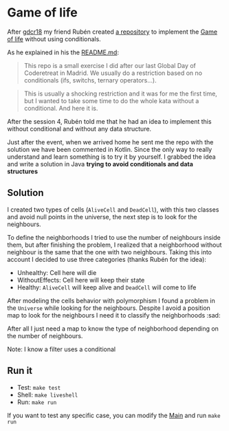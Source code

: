 # Game of life

After [gdcr18](coderetreat.org) my friend Rubén created [a repository](https://github.com/rubendm92/game-of-life) to implement the [Game of life](https://en.wikipedia.org/wiki/Conway%27s_Game_of_Life) without using conditionals.

As he explained in his the [README.md](https://github.com/rubendm92/game-of-life/blob/master/README.md):

> This repo is a small exercise I did after our last Global Day of Coderetreat in Madrid. We usually do a restriction based on no conditionals (ifs, switchs, ternary operators...).

> This is usually a shocking restriction and it was for me the first time, but I wanted to take some time to do the whole kata without a conditional. And here it is.

After the session 4, Rubén told me that he had an idea to implement this without conditional and without any data structure.

Just after the event, when we arrived home he sent me the repo with the solution we have been commented in Kotlin. Since the only way to really understand and learn something is to try it by yourself. I grabbed the idea and write a solution in Java **trying to avoid conditionals and data structures**

## Solution

I created two types of cells (`AliveCell` and `DeadCell`), with this two classes and avoid null points in the universe, the next step is to look for the neighbours.

To define the neighborhoods I tried to use the number of neighbours inside them, but after finishing the problem, I realized that a neighborhood without neighbour is the same that the one with two neighbours. Taking this into account I decided to use three categories (thanks Rubén for the idea):

- Unhealthy: Cell here will die
- WithoutEffects: Cell here will keep their state
- Healthy: `AliveCell` will keep alive and `DeadCell` will come to life

After modeling the cells behavior with polymorphism I found a problem in the `Universe` while looking for the neighbours. Despite I avoid a position map to look for the neighbours I need it to classify the neighborhoods :sad:

After all I just need a map to know the type of neighborhood depending on the number of neighbours.

Note: I know a filter uses a conditional

## Run it

- Test: `make test`
- Shell: `make liveshell`
- Run: `make run`

If you want to test any specific case, you can modify the [Main](src/main/java/es/juandavidvega/gol/Main.java) and run `make run`

